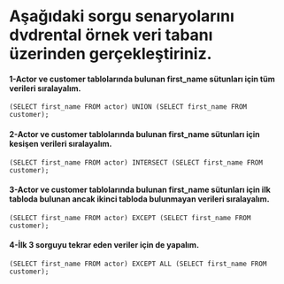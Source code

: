# Aşağıdaki sorgu senaryolarını dvdrental örnek veri tabanı üzerinden gerçekleştiriniz.



#### 1-Actor ve customer tablolarında bulunan first_name sütunları için tüm verileri sıralayalım.
```
(SELECT first_name FROM actor) UNION (SELECT first_name FROM customer);
```
#### 2-Actor ve customer tablolarında bulunan first_name sütunları için kesişen verileri sıralayalım.
```
(SELECT first_name FROM actor) INTERSECT (SELECT first_name FROM customer);
```
#### 3-Actor ve customer tablolarında bulunan first_name sütunları için ilk tabloda bulunan ancak ikinci tabloda bulunmayan verileri sıralayalım.
```
(SELECT first_name FROM actor) EXCEPT (SELECT first_name FROM customer);
```
#### 4-İlk 3 sorguyu tekrar eden veriler için de yapalım.
```
(SELECT first_name FROM actor) EXCEPT ALL (SELECT first_name FROM customer);
```